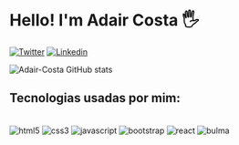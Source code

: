 # Hello! I'm Adair Costa 🖐️

[![Twitter](https://img.shields.io/badge/Twitter-1DA1F2?style=for-the-badge&logo=twitter&logoColor=white)]()
[![Linkedin](https://img.shields.io/badge/LinkedIn-0077B5?style=for-the-badge&logo=linkedin&logoColor=white)](https://www.linkedin.com/in/adair-costa-670aaa17b/)

![Adair-Costa GitHub stats](https://github-readme-stats.vercel.app/api?username=Adair-Costa&show_icons=true&theme=radical)

## Tecnologias usadas por mim:

<div style="display: inline_block"><br/>
  <img align="center" alt="html5" src="https://img.shields.io/badge/HTML5-E34F26?style=for-the-badge&logo=html5&logoColor=white">

  <img align="center" alt="css3" src="https://img.shields.io/badge/CSS3-1572B6?style=for-the-badge&logo=css3&logoColor=white">

  <img align="center" alt="javascript" src="https://img.shields.io/badge/JavaScript-F7DF1E?style=for-the-badge&logo=javascript&logoColor=black">
  
  <img align="center" alt="bootstrap" src="https://img.shields.io/badge/Bootstrap-563D7C?style=for-the-badge&logo=bootstrap&logoColor=white">

  <img align="center" alt="react" src="https://img.shields.io/badge/React-20232A?style=for-the-badge&logo=react&logoColor=61DAFB">
  
  <img align="center" alt="bulma" src="https://img.shields.io/badge/MongoDB-4EA94B?style=for-the-badge&logo=mongodb&logoColor=white">
</div>

